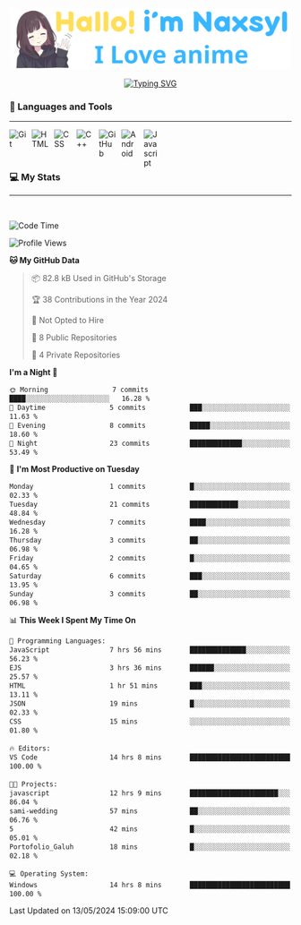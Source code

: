 <p align="center"><a href="https://github.com/Naxsyl"><img width=580px alt="Hello, I'm Naxsyl. I Love Anime" src="img/banner.png" /></a></p>

<p align="center">
<a href="https://git.io/typing-svg"><img src="https://readme-typing-svg.herokuapp.com?font=Fira+Code&weight=600&size=22&pause=1000&center=true&vCenter=true&random=false&width=435&lines=Newbie+Programmer;Back-end+web+and+app+developer;Learn+Something+Interesting" alt="Typing SVG" /></a>
</p>

### 🧰 Languages and Tools

---

<img align="left" alt="Git" width="30px" style="padding-right:10px;" src="https://cdn.jsdelivr.net/gh/devicons/devicon/icons/git/git-original.svg" />
<img align="left" alt="HTML" width="30px" style="padding-right:10px;" src="https://cdn.jsdelivr.net/gh/devicons/devicon/icons/html5/html5-plain.svg" />
<img align="left" alt="CSS" width="30px" style="padding-right:10px;" src="https://cdn.jsdelivr.net/gh/devicons/devicon/icons/css3/css3-plain.svg" />
<img align="left" alt="C++" width="30px" style="padding-right:10px;" src="https://cdn.jsdelivr.net/gh/devicons/devicon/icons/cplusplus/cplusplus-line.svg" />
<img align="left" alt="GitHub" width="30px" style="padding-right:10px;" src="https://cdn.jsdelivr.net/gh/devicons/devicon/icons/github/github-original.svg" />
<img align="left" alt="Android" width="30px" style="padding-right:10px;" src="https://cdn.jsdelivr.net/gh/devicons/devicon/icons/android/android-plain.svg" />
<img align="left" alt="Javascript" width="30px" style="padding-right:10px;" src="https://cdn.jsdelivr.net/gh/devicons/devicon@latest/icons/javascript/javascript-original.svg" />
<br>
<br>
<br>


### 💻 My Stats

---

<br>

<!--START_SECTION:waka-->
![Code Time](http://img.shields.io/badge/Code%20Time-71%20hrs%2013%20mins-blue)

![Profile Views](http://img.shields.io/badge/Profile%20Views-13-blue)

**🐱 My GitHub Data** 

> 📦 82.8 kB Used in GitHub's Storage 
 > 
> 🏆 38 Contributions in the Year 2024
 > 
> 🚫 Not Opted to Hire
 > 
> 📜 8 Public Repositories 
 > 
> 🔑 4 Private Repositories 
 > 
**I'm a Night 🦉** 

```text
🌞 Morning                7 commits           ████░░░░░░░░░░░░░░░░░░░░░   16.28 % 
🌆 Daytime                5 commits           ███░░░░░░░░░░░░░░░░░░░░░░   11.63 % 
🌃 Evening                8 commits           █████░░░░░░░░░░░░░░░░░░░░   18.60 % 
🌙 Night                  23 commits          █████████████░░░░░░░░░░░░   53.49 % 
```
📅 **I'm Most Productive on Tuesday** 

```text
Monday                   1 commits           █░░░░░░░░░░░░░░░░░░░░░░░░   02.33 % 
Tuesday                  21 commits          ████████████░░░░░░░░░░░░░   48.84 % 
Wednesday                7 commits           ████░░░░░░░░░░░░░░░░░░░░░   16.28 % 
Thursday                 3 commits           ██░░░░░░░░░░░░░░░░░░░░░░░   06.98 % 
Friday                   2 commits           █░░░░░░░░░░░░░░░░░░░░░░░░   04.65 % 
Saturday                 6 commits           ███░░░░░░░░░░░░░░░░░░░░░░   13.95 % 
Sunday                   3 commits           ██░░░░░░░░░░░░░░░░░░░░░░░   06.98 % 
```


📊 **This Week I Spent My Time On** 

```text
💬 Programming Languages: 
JavaScript               7 hrs 56 mins       ██████████████░░░░░░░░░░░   56.23 % 
EJS                      3 hrs 36 mins       ██████░░░░░░░░░░░░░░░░░░░   25.57 % 
HTML                     1 hr 51 mins        ███░░░░░░░░░░░░░░░░░░░░░░   13.11 % 
JSON                     19 mins             █░░░░░░░░░░░░░░░░░░░░░░░░   02.33 % 
CSS                      15 mins             ░░░░░░░░░░░░░░░░░░░░░░░░░   01.80 % 

🔥 Editors: 
VS Code                  14 hrs 8 mins       █████████████████████████   100.00 % 

🐱‍💻 Projects: 
javascript               12 hrs 9 mins       ██████████████████████░░░   86.04 % 
sami-wedding             57 mins             ██░░░░░░░░░░░░░░░░░░░░░░░   06.76 % 
5                        42 mins             █░░░░░░░░░░░░░░░░░░░░░░░░   05.01 % 
Portofolio_Galuh         18 mins             █░░░░░░░░░░░░░░░░░░░░░░░░   02.18 % 

💻 Operating System: 
Windows                  14 hrs 8 mins       █████████████████████████   100.00 % 
```


 Last Updated on 13/05/2024 15:09:00 UTC
<!--END_SECTION:waka-->
